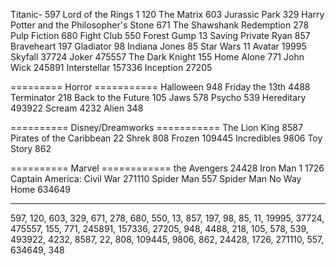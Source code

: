Titanic- 597
Lord of the Rings 1 120
The Matrix 603
Jurassic Park 329
Harry Potter and the Philosopher's Stone 671
The Shawshank Redemption 278
Pulp Fiction 680
Fight Club 550
Forest Gump 13
Saving Private Ryan 857
Braveheart 197
Gladiator 98
Indiana Jones 85
Star Wars 11
Avatar 19995
Skyfall 37724
Joker 475557
The Dark Knight 155
Home Alone 771
John Wick 245891
Interstellar 157336
Inception 27205

========= Horror ===========
Halloween 948
Friday the 13th 4488
Terminator 218
Back to the Future 105
Jaws 578
Psycho 539
Hereditary 493922
Scream 4232
Alien 348

========== Disney/Dreamworks ===========
The Lion King 8587
Pirates of the Caribbean 22
Shrek 808
Frozen 109445
Incredibles 9806
Toy Story 862

========== Marvel ============
the Avengers 24428
Iron Man 1 1726
Captain America: Civil War 271110
Spider Man 557
Spider Man No Way Home 634649

---

597, 120, 603, 329, 671, 278, 680, 550, 13, 857, 197, 98, 85, 11, 19995, 37724, 475557, 155, 771, 245891, 157336, 27205, 948, 4488, 218, 105, 578, 539, 493922, 4232, 8587, 22, 808, 109445, 9806, 862, 24428, 1726, 271110, 557, 634649, 348
